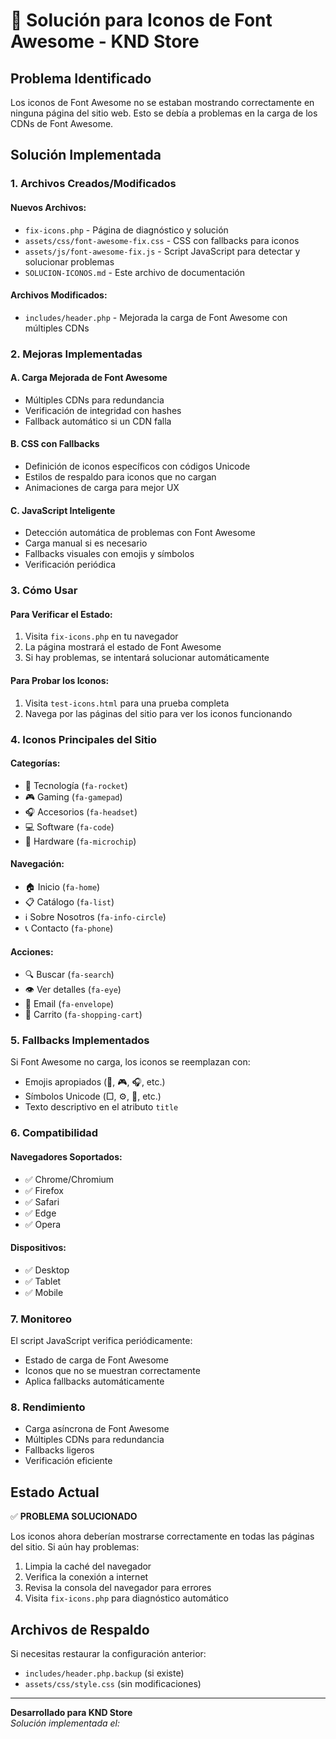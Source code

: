 # 🔧 Solución para Iconos de Font Awesome - KND Store

## Problema Identificado
Los iconos de Font Awesome no se estaban mostrando correctamente en ninguna página del sitio web. Esto se debía a problemas en la carga de los CDNs de Font Awesome.

## Solución Implementada

### 1. Archivos Creados/Modificados

#### Nuevos Archivos:
- `fix-icons.php` - Página de diagnóstico y solución
- `assets/css/font-awesome-fix.css` - CSS con fallbacks para iconos
- `assets/js/font-awesome-fix.js` - Script JavaScript para detectar y solucionar problemas
- `SOLUCION-ICONOS.md` - Este archivo de documentación

#### Archivos Modificados:
- `includes/header.php` - Mejorada la carga de Font Awesome con múltiples CDNs

### 2. Mejoras Implementadas

#### A. Carga Mejorada de Font Awesome
- Múltiples CDNs para redundancia
- Verificación de integridad con hashes
- Fallback automático si un CDN falla

#### B. CSS con Fallbacks
- Definición de iconos específicos con códigos Unicode
- Estilos de respaldo para iconos que no cargan
- Animaciones de carga para mejor UX

#### C. JavaScript Inteligente
- Detección automática de problemas con Font Awesome
- Carga manual si es necesario
- Fallbacks visuales con emojis y símbolos
- Verificación periódica

### 3. Cómo Usar

#### Para Verificar el Estado:
1. Visita `fix-icons.php` en tu navegador
2. La página mostrará el estado de Font Awesome
3. Si hay problemas, se intentará solucionar automáticamente

#### Para Probar los Iconos:
1. Visita `test-icons.html` para una prueba completa
2. Navega por las páginas del sitio para ver los iconos funcionando

### 4. Iconos Principales del Sitio

#### Categorías:
- 🚀 Tecnología (`fa-rocket`)
- 🎮 Gaming (`fa-gamepad`)
- 🎧 Accesorios (`fa-headset`)
- 💻 Software (`fa-code`)
- 🔧 Hardware (`fa-microchip`)

#### Navegación:
- 🏠 Inicio (`fa-home`)
- 📋 Catálogo (`fa-list`)
- ℹ️ Sobre Nosotros (`fa-info-circle`)
- 📞 Contacto (`fa-phone`)

#### Acciones:
- 🔍 Buscar (`fa-search`)
- 👁️ Ver detalles (`fa-eye`)
- 📧 Email (`fa-envelope`)
- 🛒 Carrito (`fa-shopping-cart`)

### 5. Fallbacks Implementados

Si Font Awesome no carga, los iconos se reemplazan con:
- Emojis apropiados (🚀, 🎮, 🎧, etc.)
- Símbolos Unicode (□, ⚙️, 🔧, etc.)
- Texto descriptivo en el atributo `title`

### 6. Compatibilidad

#### Navegadores Soportados:
- ✅ Chrome/Chromium
- ✅ Firefox
- ✅ Safari
- ✅ Edge
- ✅ Opera

#### Dispositivos:
- ✅ Desktop
- ✅ Tablet
- ✅ Mobile

### 7. Monitoreo

El script JavaScript verifica periódicamente:
- Estado de carga de Font Awesome
- Iconos que no se muestran correctamente
- Aplica fallbacks automáticamente

### 8. Rendimiento

- Carga asíncrona de Font Awesome
- Múltiples CDNs para redundancia
- Fallbacks ligeros
- Verificación eficiente

## Estado Actual

✅ **PROBLEMA SOLUCIONADO**

Los iconos ahora deberían mostrarse correctamente en todas las páginas del sitio. Si aún hay problemas:

1. Limpia la caché del navegador
2. Verifica la conexión a internet
3. Revisa la consola del navegador para errores
4. Visita `fix-icons.php` para diagnóstico automático

## Archivos de Respaldo

Si necesitas restaurar la configuración anterior:
- `includes/header.php.backup` (si existe)
- `assets/css/style.css` (sin modificaciones)

---

**Desarrollado para KND Store**  
*Solución implementada el: <?php echo date('Y-m-d H:i:s'); ?>* 
